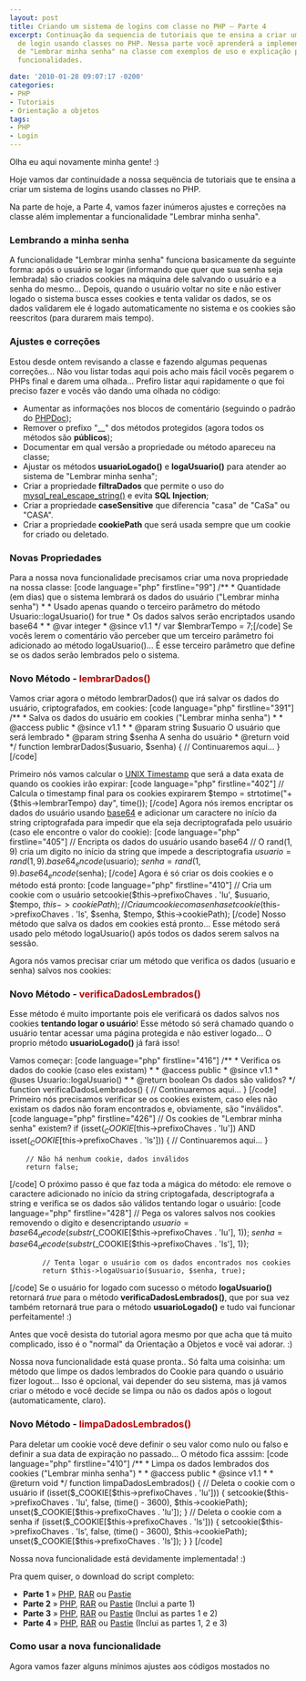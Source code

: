 ```yaml
---
layout: post
title: Criando um sistema de logins com classe no PHP – Parte 4
excerpt: Continuação da sequencia de tutoriais que te ensina a criar um poderoso sistema
  de login usando classes no PHP. Nessa parte você aprenderá a implementar o sistema
  de "Lembrar minha senha" na classe com exemplos de uso e explicação para todas as
  funcionalidades.

date: '2010-01-28 09:07:17 -0200'
categories:
- PHP
- Tutoriais
- Orientação a objetos
tags:
- PHP
- Login
---
```

Olha eu aqui novamente minha gente! :)

Hoje vamos dar continuidade a nossa sequëncia de tutoriais que te ensina a criar um sistema de logins usando classes no PHP.

Na parte de hoje, a Parte 4, vamos fazer inúmeros ajustes e correções na classe além implementar a funcionalidade "Lembrar minha senha".

<h3>Lembrando a minha senha</h3>
A funcionalidade "Lembrar minha senha" funciona basicamente da seguinte forma: após o usuário se logar (informando que quer que sua senha seja lembrada) são criados cookies na máquina dele salvando o usuário e a senha do mesmo... Depois, quando o usuário voltar no site e não estiver logado o sistema busca esses cookies e tenta validar os dados, se os dados validarem ele é logado automaticamente no sistema e os cookies são reescritos (para durarem mais tempo).

<h3>Ajustes e correções</h3>
Estou desde ontem revisando a classe e fazendo algumas pequenas correções... Não vou listar todas aqui pois acho mais fácil vocês pegarem o PHPs final e darem uma olhada... Prefiro listar aqui rapidamente o que foi preciso fazer e vocês vão dando uma olhada no código:

<ul>
<li>Aumentar as informações nos blocos de comentário (seguindo o padrão do <a href="http://www.phpdoc.org/" title="PHPDoc">PHPDoc</a>);</li>
<li>Remover o prefixo "__" dos métodos protegidos (agora todos os métodos são <strong>públicos</strong>);</li>
<li>Documentar em qual versão a propriedade ou método apareceu na classe;</li>
<li>Ajustar os métodos <strong>usuarioLogado()</strong> e <strong>logaUsuario()</strong> para atender ao sistema de "Lembrar minha senha";</li>
<li>Criar a propriedade <strong>filtraDados</strong> que permite o uso do <a href="http://br.php.net/manual/en/function.mysql-real-escape-string.php" title="mysql_real_escape_string()">mysql_real_escape_string()</a> e evita <strong>SQL Injection</strong>;</li>
<li>Criar a propriedade <strong>caseSensitive</strong> que diferencia "casa" de "CaSa" ou "CASA".</li>
<li>Criar a propriedade <strong>cookiePath</strong> que será usada sempre que um cookie for criado ou deletado.</li>
</ul>


<h3>Novas Propriedades</h3>
Para a nossa nova funcionalidade precisamos criar uma nova propriedade na nossa classe:
[code language="php" firstline="99"]	/**
	 * Quantidade (em dias) que o sistema lembrará os dados do usuário ("Lembrar minha senha")
	 *
	 * Usado apenas quando o terceiro parâmetro do método Usuario::logaUsuario() for true
	 * Os dados salvos serão encriptados usando base64
	 *
	 * @var integer
	 * @since v1.1
	 */
	var $lembrarTempo = 7;[/code]
Se vocês lerem o comentário vão perceber que um terceiro parâmetro foi adicionado ao método logaUsuario()... É esse terceiro parâmetro que define se os dados serão lembrados pelo o sistema.

<h3>Novo Método - <span style="color: #B40000">lembrarDados()</span></h3>
Vamos criar agora o método lembrarDados() que irá salvar os dados do usuário, criptografados, em cookies:
[code language="php" firstline="391"]	/**
	 * Salva os dados do usuário em cookies ("Lembrar minha senha")
	 *
	 * @access public
	 * @since v1.1
	 *
	 * @param string $usuario O usuário que será lembrado
	 * @param string $senha A senha do usuário
	 * @return void
	 */
	function lembrarDados($usuario, $senha) {
		// Continuaremos aqui...
	}
[/code]

Primeiro nós vamos calcular o <a href="http://pt.wikipedia.org/wiki/Era_Unix" title="UNIX Timestamp">UNIX Timestamp</a> que será a data exata de quando os cookies irão expirar:
[code language="php" firstline="402"]
		// Calcula o timestamp final para os cookies expirarem
		$tempo = strtotime("+{$this->lembrarTempo} day", time());
[/code]
Agora nós iremos encriptar os dados do usuário usando <a href="http://pt.wikipedia.org/wiki/Base64" title="base64">base64</a> e adicionar um caractere no início da string criptografada para impedir que ela seja decriptografada pelo usuário (caso ele encontre o valor do cookie):
[code language="php" firstline="405"]
		// Encripta os dados do usuário usando base64
		// O rand(1, 9) cria um digito no início da string que impede a descriptografia
		$usuario = rand(1, 9) . base64_encode($usuario);
		$senha = rand(1, 9) . base64_encode($senha);
[/code]
Agora é só criar os dois cookies e o método está pronto:
[code language="php" firstline="410"]
		// Cria um cookie com o usuário
		setcookie($this->prefixoChaves . 'lu', $usuario, $tempo, $this->cookiePath);
		// Cria um cookie com a senha
		setcookie($this->prefixoChaves . 'ls', $senha, $tempo, $this->cookiePath);
[/code]
Nosso método que salva os dados em cookies está pronto... Esse método será usado pelo método logaUsuario() após todos os dados serem salvos na sessão.

Agora nós vamos precisar criar um método que verifica os dados (usuario e senha) salvos nos cookies:

<h3>Novo Método - <span style="color: #B40000">verificaDadosLembrados()</span></h3>
Esse método é muito importante pois ele verificará os dados salvos nos cookies <strong>tentando logar o usuário</strong>! Esse método só será chamado quando o usuário tentar acessar uma página protegida e não estiver logado... O proprio método <strong>usuarioLogado()</strong> já fará isso!

Vamos começar:
[code language="php" firstline="416"]
	/**
	 * Verifica os dados do cookie (caso eles existam)
	 *
	 * @access public
	 * @since v1.1
	 * @uses Usuario::logaUsuario()
	 *
	 * @return boolean Os dados são validos?
	 */
	function verificaDadosLembrados() {
		// Continuaremos aqui...
	}
[/code]
Primeiro nós precisamos verificar se os cookies existem, caso eles não existam os dados não foram encontrados e, obviamente, são "inválidos".
[code language="php" firstline="426"]
		// Os cookies de "Lembrar minha senha" existem?
		if (isset($_COOKIE[$this->prefixoChaves . 'lu']) AND isset($_COOKIE[$this->prefixoChaves . 'ls'])) {
			// Continuaremos aqui...
		}

		// Não há nenhum cookie, dados inválidos
		return false;
[/code]
O próximo passo é que faz toda a mágica do método: ele remove o caractere adicionado no início da string criptogafada, descriptografa a string e verifica se os dados são válidos tentando logar o usuário:
[code language="php" firstline="428"]
			// Pega os valores salvos nos cookies removendo o digito e desencriptando
			$usuario = base64_decode(substr($_COOKIE[$this->prefixoChaves . 'lu'], 1));
			$senha = base64_decode(substr($_COOKIE[$this->prefixoChaves . 'ls'], 1));

			// Tenta logar o usuário com os dados encontrados nos cookies
			return $this->logaUsuario($usuario, $senha, true);
[/code]
Se o usuário for logado com sucesso o método <strong>logaUsuario()</strong> retornará <em>true</em> para o método <strong>verificaDadosLembrados()</strong>, que por sua vez também retornará true para o método <strong>usuarioLogado()</strong> e tudo vai funcionar perfeitamente! :)

Antes que você desista do tutorial agora mesmo por que acha que tá muito complicado, isso é o "normal" da Orientação a Objetos e você vai adorar. :)

Nossa nova funcionalidade está quase pronta.. Só falta uma coisinha: um método que limpe os dados lembrados do Cookie para quando o usuário fizer logout... Isso é opcional, vai depender do seu sistema, mas já vamos criar o método e você decide se limpa ou não os dados após o logout (automaticamente, claro).

<h3>Novo Método - <span style="color: #B40000">limpaDadosLembrados()</span></h3>
Para deletar um cookie você deve definir o seu valor como nulo ou falso e definir a sua data de expiração no passado... O método fica asssim:
[code language="php" firstline="410"]
	/**
	 * Limpa os dados lembrados dos cookies ("Lembrar minha senha")
	 *
	 * @access public
	 * @since v1.1
	 *
	 * @return void
	 */
	function limpaDadosLembrados() {
		// Deleta o cookie com o usuário
		if (isset($_COOKIE[$this->prefixoChaves . 'lu'])) {
			setcookie($this->prefixoChaves . 'lu', false, (time() - 3600), $this->cookiePath);
			unset($_COOKIE[$this->prefixoChaves . 'lu']);
		}
		// Deleta o cookie com a senha
		if (isset($_COOKIE[$this->prefixoChaves . 'ls'])) {
			setcookie($this->prefixoChaves . 'ls', false, (time() - 3600), $this->cookiePath);
			unset($_COOKIE[$this->prefixoChaves . 'ls']);
		}
	}
[/code]

Nossa nova funcionalidade está devidamente implementada! :)

Pra quem quiser, o download do script completo:

<ul>
<li><strong>Parte 1</strong> » <a href="/arquivos/2010/01/usuarios.class.parte1.phps" title="usuarios.class.parte1.phps (Parte 1)" target="_blank">PHP</a>, <a href="/arquivos/2010/01/usuarios.class.parte1.rar" title="usuarios.class.parte1.rar (Parte 1)" target="_blank">RAR</a> ou <a href="http://pastie.org/826194" title="Pastie (Parte 1)" target="_blank">Pastie</a></li>
<li><strong>Parte 2</strong> » <a href="/arquivos/2010/01/usuarios.class.parte2.phps" title="usuarios.class.parte2.phps (Parte 2)" target="_blank">PHP</a>, <a href="/arquivos/2010/01/usuarios.class.parte2.rar" title="usuarios.class.parte2.rar (Parte 2)" target="_blank">RAR</a> ou <a href="http://pastie.org/826197" title="Pastie (Parte 2)" target="_blank">Pastie</a> (Inclui a parte 1)</li>
<li><strong>Parte 3</strong> » <a href="/arquivos/2010/01/usuarios.class.parte3.phps" title="usuarios.class.parte3.phps (Parte 3)" target="_blank">PHP</a>, <a href="/arquivos/2010/01/usuarios.class.parte3.rar" title="usuarios.class.parte3.rar (Parte 3)" target="_blank">RAR</a> ou <a href="http://pastie.org/826200" title="Pastie (Parte 3)" target="_blank">Pastie</a> (Inclui as partes 1 e 2)</li>
<li><strong>Parte 4</strong> » <a href="/arquivos/2010/01/usuarios.class.parte4.phps" title="usuarios.class.parte4.phps (Parte 4)" target="_blank">PHP</a>, <a href="/arquivos/2010/01/usuarios.class.parte4.rar" title="usuarios.class.parte4.rar (Parte 4)" target="_blank">RAR</a> ou <a href="http://pastie.org/826208" title="Pastie (Parte 4)" target="_blank">Pastie</a> (Inclui as partes 1, 2 e 3)</li>
</ul>
<h3>Como usar a nova funcionalidade</h3>
Agora vamos fazer alguns mínimos ajustes aos códigos mostados no <a href="/sistema-de-logins-com-classe-no-php-como-usar" title="Sistema de logins com classe no PHP â

